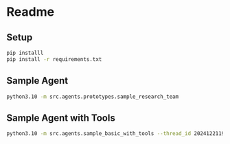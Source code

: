 # Readme

## Setup

```bash
pip installl 
pip install -r requirements.txt
```

## Sample Agent

```bash
python3.10 -m src.agents.prototypes.sample_research_team
```

## Sample Agent with Tools

```bash
python3.10 -m src.agents.sample_basic_with_tools --thread_id 20241221190010
```
